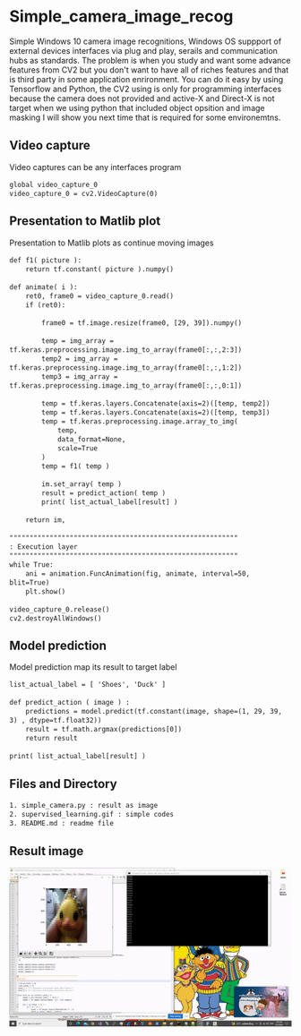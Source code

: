 # Simple_camera_image_recog
Simple Windows 10 camera image recognitions, Windows OS suppport of external devices interfaces via plug and play, serails and communication hubs as standards. The problem is when you study and want some advance features from CV2 but you don't want to have all of riches features and that is third party in some application enrironment. You can do it easy by using Tensorflow and Python, the CV2 using is only for programming interfaces because the camera does not provided and active-X and Direct-X is not target when we using python that included object opsition and image masking I will show you next time that is required for some environemtns.

## Video capture ##
Video captures can be any interfaces program
```
global video_capture_0
video_capture_0 = cv2.VideoCapture(0)
```

## Presentation to Matlib plot ##
Presentation to Matlib plots as continue moving images
```
def f1( picture ):
    return tf.constant( picture ).numpy()

def animate( i ):
	ret0, frame0 = video_capture_0.read()
	if (ret0):		
		
		frame0 = tf.image.resize(frame0, [29, 39]).numpy()
		
		temp = img_array = tf.keras.preprocessing.image.img_to_array(frame0[:,:,2:3])
		temp2 = img_array = tf.keras.preprocessing.image.img_to_array(frame0[:,:,1:2])
		temp3 = img_array = tf.keras.preprocessing.image.img_to_array(frame0[:,:,0:1])

		temp = tf.keras.layers.Concatenate(axis=2)([temp, temp2])
		temp = tf.keras.layers.Concatenate(axis=2)([temp, temp3])
		temp = tf.keras.preprocessing.image.array_to_img(
			temp,
			data_format=None,
			scale=True
		)
		temp = f1( temp )
		
		im.set_array( temp )
		result = predict_action( temp )
		print( list_actual_label[result] )
		
	return im,
  
"""""""""""""""""""""""""""""""""""""""""""""""""""""""""
: Execution layer
"""""""""""""""""""""""""""""""""""""""""""""""""""""""""  
while True:
	ani = animation.FuncAnimation(fig, animate, interval=50, blit=True)
	plt.show()

video_capture_0.release()
cv2.destroyAllWindows()
```

## Model prediction ##
Model prediction map its result to target label
```
list_actual_label = [ 'Shoes', 'Duck' ]

def predict_action ( image ) :
	predictions = model.predict(tf.constant(image, shape=(1, 29, 39, 3) , dtype=tf.float32))
	result = tf.math.argmax(predictions[0])
	return result
  
print( list_actual_label[result] )
```

## Files and Directory ##
```
1. simple_camera.py : result as image
2. supervised_learning.gif : simple codes
3. README.md : readme file
```

## Result image ##
![Alt text](https://github.com/jkaewprateep/Simple_camera_image_recog/blob/main/supervised_learning.gif?raw=true "Title")
